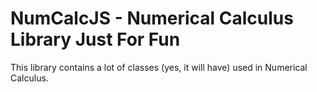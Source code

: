 # NumCalcJS - Numerical Calculus Library Just For Fun

This library contains a lot of classes (yes, it will have) used in Numerical Calculus.
